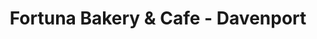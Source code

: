 ---
title: "Fortuna Bakery & Cafe - Davenport"
url: /davenport/fortuna-bakery-and-cafe-davenport/
shop: bakery
---